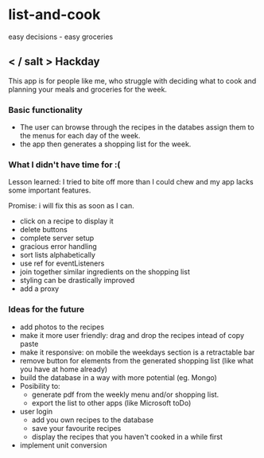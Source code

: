 # list-and-cook
easy decisions - easy groceries

## < / salt > Hackday

This app is for people like me, who struggle with deciding what to cook and planning your meals and groceries for the week.

### Basic functionality

- The user can browse through the recipes in the databes assign them to the menus for each day of the week.
- the app then generates a shopping list for the week.

### What I didn't have time for :(

Lesson learned: I tried to bite off more than I could chew and my app lacks some important features.

Promise: i will fix this as soon as I can.

- click on a recipe to display it
- delete buttons
- complete server setup
- gracious error handling
- sort lists alphabetically
- use ref for eventListeners
- join together similar ingredients on the shopping list
- styling can be drastically improved
- add a proxy

### Ideas for the future

- add photos to the recipes
- make it more user friendly: drag and drop the recipes intead of copy paste
- make it responsive: on mobile the weekdays section is a retractable bar
- remove button for elements from the generated shopping list (like what you have at home already)
- build the database in a way with more potential (eg. Mongo)
- Posibility to:
    - generate pdf from the weekly menu and/or shopping list.
    - export the list to other apps (like Microsoft toDo)
- user login
    - add you own recipes to the database
    - save your favourite recipes
    - display the recipes that you haven't cooked in a while first
- implement unit conversion

